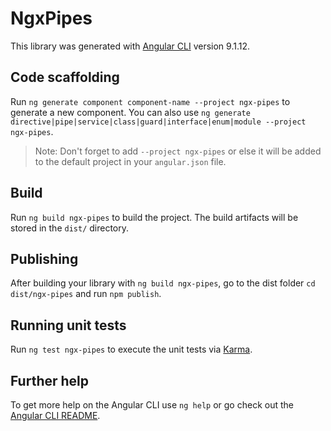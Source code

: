 # NgxPipes

This library was generated with [Angular CLI](https://github.com/angular/angular-cli) version 9.1.12.

## Code scaffolding

Run `ng generate component component-name --project ngx-pipes` to generate a new component. You can also use `ng generate directive|pipe|service|class|guard|interface|enum|module --project ngx-pipes`.
> Note: Don't forget to add `--project ngx-pipes` or else it will be added to the default project in your `angular.json` file. 

## Build

Run `ng build ngx-pipes` to build the project. The build artifacts will be stored in the `dist/` directory.

## Publishing

After building your library with `ng build ngx-pipes`, go to the dist folder `cd dist/ngx-pipes` and run `npm publish`.

## Running unit tests

Run `ng test ngx-pipes` to execute the unit tests via [Karma](https://karma-runner.github.io).

## Further help

To get more help on the Angular CLI use `ng help` or go check out the [Angular CLI README](https://github.com/angular/angular-cli/blob/master/README.md).

